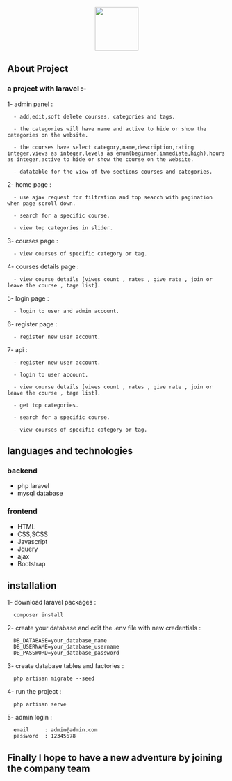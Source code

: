 <p align="center"><a href="https://www.e3melbusiness.com/" target="_blank"><img src="https://www.e3melbusiness.com/assets/images/logo.png" width="100"></a></p>



## About Project
### a project with laravel :-
  
  1- admin panel :
  
      - add,edit,soft delete courses, categories and tags.
      
      - the categories will have name and active to hide or show the categories on the website.
      
      - the courses have select category,name,description,rating integer,views as integer,levels as enum(beginner,immediate,high),hours as integer,active to hide or show the course on the website.
      
      - datatable for the view of two sections courses and categories.
  2- home page :
  
      - use ajax request for filtration and top search with pagination when page scroll down.
      
      - search for a specific course.
      
      - view top categories in slider.
  3- courses page :
  
      - view courses of specific category or tag.
      
  4- courses details page :
  
      - view course details [viwes count , rates , give rate , join or leave the course , tage list].
        
  5- login page :
  
      - login to user and admin account.
      
  6- register page :
  
      - register new user account.
  
      
  7- api :
  
      - register new user account.
      
      - login to user account.

      - view course details [viwes count , rates , give rate , join or leave the course , tage list].

      - get top categories.
      
      - search for a specific course.

      - view courses of specific category or tag.

  
   


## languages and technologies
### backend 
- php laravel
- mysql database

### frontend 
- HTML
- CSS,SCSS
- Javascript
- Jquery
- ajax 
- Bootstrap

## installation
1- download laravel packages :
  
      composer install

2- create your database and edit the .env file with new credentials :
  
      DB_DATABASE=your_database_name
      DB_USERNAME=your_database_username
      DB_PASSWORD=your_database_password

3- create database tables and factories :
  
      php artisan migrate --seed

4- run the project :
  
      php artisan serve

5- admin login :
  
      email     : admin@admin.com
      password  : 12345678


## Finally I hope to have a new adventure by joining the company team
